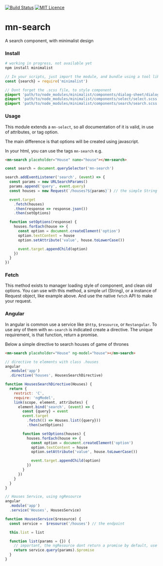 [![Build Status](https://travis-ci.org/darlanmendonca/minimalist.svg?branch=master)](https://travis-ci.org/darlanmendonca/minimalist)
[![MIT Licence](https://badges.frapsoft.com/os/mit/mit.svg?v=103)](https://opensource.org/licenses/mit-license.php)

# mn-search

A search component, with minimalist design

### Install

```sh
# working in progress, not available yet
npm install minimalist
```

```js
// In your scripts, just import the module, and bundle using a tool like webpack, or browserify
const {search} = require('minimalist')
```


```sass
// Dont forget the .scss file, to style component
@import 'path/to/node_modules/minimalist/components/dialog-sheet/dialog-sheet.scss';
@import 'path/to/node_modules/minimalist/components/select/select.scss';
@import 'path/to/node_modules/minimalist/components/search/search.scss';
```


### Usage

This module extends a `mn-select`, so all documentation of it is valid, in use of attributes, or tag option.

The main difference is that options will be created using javascript.

In your html, you can use the tags `mn-search` e.g.

```html
<mn-search placeholder="House" name="house"></mn-search> 
```

```js
const search = document.querySelector('mn-search')

search.addEventListener('search', (event) => {
  const params = new URLSearchParams()
  params.append('query', event.query)
  const houses = new Request(`/houses?${params}`) // the simple String or Request

  event.target
    .fetch(houses)
    .then(response => response.json())
    .then(setOptions)

  function setOptions(response) {
    houses.forEach(house => {
      const option = document.createElement('option')
      option.textContent = house
      option.setAttribute('value', house.toLowerCase())

      event.target.appendChild(option)
    })
  }
})
```


### Fetch

This method exists to manager loading style of component, and clean old options. You can use with this method, a simple url (String), or a instance of Request object, like example above. And use the native `fetch` API to make your request.


### Angular

In angular is common use a service like `$http`, `$resource`, or `Restangular`. To use any of them with `mn-search` is indicated create a directive. The unique requirement, is that function, return a promise.

Below a simple directive to search houses of game of thrones

```html
<mn-search placeholder="House" ng-model="house"></mn-search>
```

```js
// directive to elements with class .houses
angular
  .module('app')
  .directive('houses', HousesSearchDirective)

function HousesSearchDirective(Houses) {
  return {
    restrict: 'C',
    require: 'ngModel',
    link(scope, element, attributes) {
      element.bind('search', (event) => {
        const {query} = event
        event.target
          .fetch(() => Houses.list({query}))
          .then(setOptions)

        function setOptions(houses) {
          houses.forEach(house => {
            const option = document.createElement('option')
            option.textContent = house
            option.setAttribute('value', house.toLowerCase())

            event.target.appendChild(option)
          })
        }
      })
    }
  }
}
``` 

```js
// Houses Service, using ngResource
angular
  .module('app')
  .service('Houses', HousesService)

function HousesService($resource) {
  const service =  $resource('/houses') // the endpoint

  this.list = list

  function list(params = {}) {
    // important, the ngResource dont return a promise by default, use the .$promise to made this
    return service.query(params).$promise 
  }
}
```
